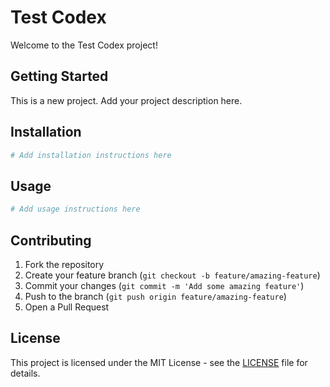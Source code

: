 # Test Codex

Welcome to the Test Codex project!

## Getting Started

This is a new project. Add your project description here.

## Installation

```bash
# Add installation instructions here
```

## Usage

```bash
# Add usage instructions here
```

## Contributing

1. Fork the repository
2. Create your feature branch (`git checkout -b feature/amazing-feature`)
3. Commit your changes (`git commit -m 'Add some amazing feature'`)
4. Push to the branch (`git push origin feature/amazing-feature`)
5. Open a Pull Request

## License

This project is licensed under the MIT License - see the [LICENSE](LICENSE) file for details.
